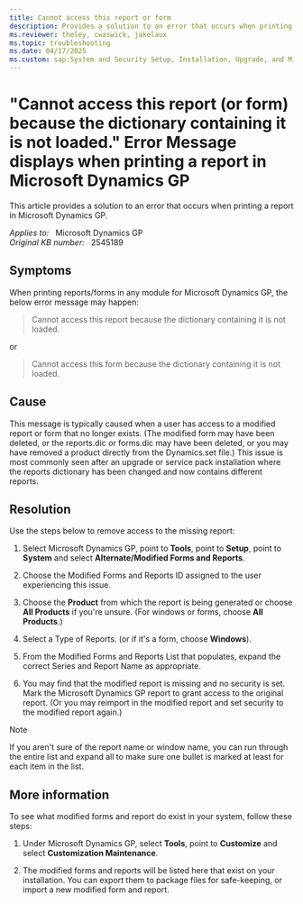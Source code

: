 ```yaml
---
title: Cannot access this report or form
description: Provides a solution to an error that occurs when printing a report in Microsoft Dynamics GP.
ms.reviewer: theley, cwaswick, jakelaux
ms.topic: troubleshooting
ms.date: 04/17/2025
ms.custom: sap:System and Security Setup, Installation, Upgrade, and Migrations
---
```

# "Cannot access this report (or form) because the dictionary containing it is not loaded." Error Message displays when printing a report in Microsoft Dynamics GP

This article provides a solution to an error that occurs when printing a report in Microsoft Dynamics GP.

_Applies to:_ &nbsp; Microsoft Dynamics GP  
_Original KB number:_ &nbsp; 2545189

## Symptoms

When printing reports/forms in any module for Microsoft Dynamics GP, the below error message may happen:

> Cannot access this report because the dictionary containing it is not loaded.

or

> Cannot access this form because the dictionary containing it is not loaded.

## Cause

This message is typically caused when a user has access to a modified report or form that no longer exists. (The modified form may have been deleted, or the reports.dic or forms.dic may have been deleted, or you may have removed a product directly from the Dynamics.set file.) This issue is most commonly seen after an upgrade or service pack installation where the reports dictionary has been changed and now contains different reports.

## Resolution

Use the steps below to remove access to the missing report:

1. Select Microsoft Dynamics GP, point to **Tools**, point to **Setup**, point to **System** and select **Alternate/Modified Forms and Reports**.

2. Choose the Modified Forms and Reports ID assigned to the user experiencing this issue.

3. Choose the **Product** from which the report is being generated or choose **All Products** if you're unsure. (For windows or forms, choose **All Products**.)

4. Select a Type of Reports. (or if it's a form, choose **Windows**).

5. From the Modified Forms and Reports List that populates, expand the correct Series and Report Name as appropriate.

6. You may find that the modified report is missing and no security is set. Mark the Microsoft Dynamics GP report to grant access to the original report. (Or you may reimport in the modified report and set security to the modified report again.)

> [!NOTE]
> If you aren't sure of the report name or window name, you can run through the entire list and expand all to make sure one bullet is marked at least for each item in the list.

## More information

To see what modified forms and report do exist in your system, follow these steps:

1. Under Microsoft Dynamics GP, select **Tools**, point to **Customize** and select **Customization Maintenance**.

2. The modified forms and reports will be listed here that exist on your installation. You can export them to package files for safe-keeping, or import a new modified form and report.
